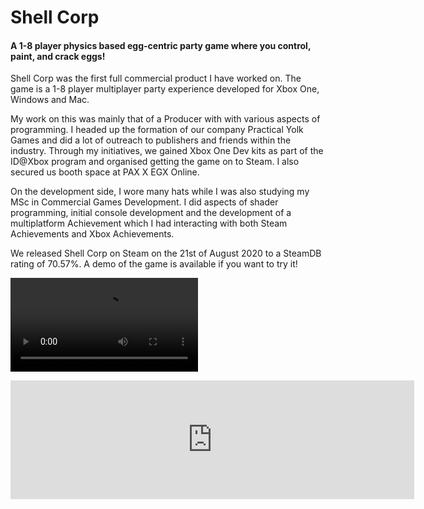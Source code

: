 # Shell Corp

#### A 1-8 player physics based egg-centric party game where you control, paint, and crack eggs!

Shell Corp was the first full commercial product I have worked on. The game is a 1-8 player multiplayer party experience developed for Xbox One, Windows and Mac.

My work on this was mainly that of a Producer with with various aspects of programming. I headed up the formation of our company Practical Yolk Games and did a lot of outreach to publishers and friends within the industry. Through my initiatives, we gained Xbox One Dev kits as part of the ID@Xbox program and organised getting the game on to Steam. I also secured us booth space at PAX X EGX Online.

On the development side, I wore many hats while I was also studying my MSc in Commercial Games Development. I did aspects of shader programming, initial console development and the development of a multiplatform Achievement which I had interacting with both Steam Achievements and Xbox Achievements.

We released Shell Corp on Steam on the 21st of August 2020 to a SteamDB rating of 70.57%. A demo of the game is available if you want to try it!

![](/assets/video/Shell-Corp-Launch-Trailer.mp4)

<iframe src="https://store.steampowered.com/widget/1240370/" frameborder="0" width="646" height="190"></iframe>